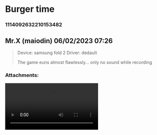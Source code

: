 # Burger time
### 1114092632210153482
## Mr.X (maiodin) 06/02/2023 07:26 

> Device: samsung fold 2
> Driver: dedault
> 
> The game euns almost flawlessly... only no sound  while recording
### Attachments: 
![Screen_Recording_20230602_072138_yuzu.mp4](https://yuzudiscordbackup.s3.us-west-2.amazonaws.com/files-media/1114092632210153482_Screen_Recording_20230602_072138_yuzu.mp4)

